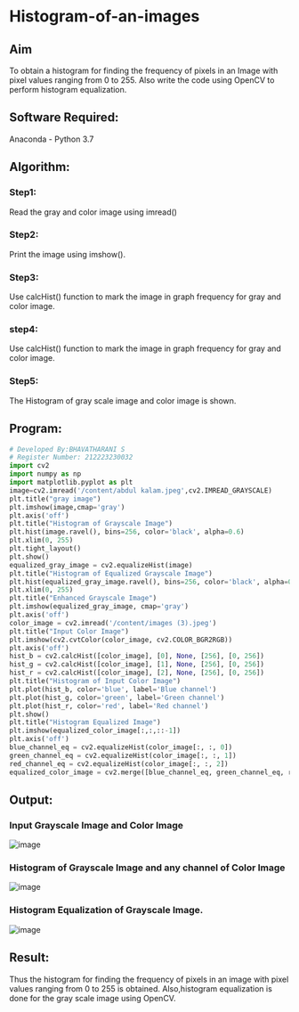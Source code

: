 # Histogram-of-an-images
## Aim
To obtain a histogram for finding the frequency of pixels in an Image with pixel values ranging from 0 to 255. Also write the code using OpenCV to perform histogram equalization.

## Software Required:
Anaconda - Python 3.7

## Algorithm:
### Step1:
Read the gray and color image using imread()

### Step2:
Print the image using imshow().



### Step3:
Use calcHist() function to mark the image in graph frequency for gray and color image.

### step4:
Use calcHist() function to mark the image in graph frequency for gray and color image.

### Step5:
The Histogram of gray scale image and color image is shown.


## Program:
```python
# Developed By:BHAVATHARANI S 
# Register Number: 212223230032
import cv2
import numpy as np
import matplotlib.pyplot as plt
image=cv2.imread('/content/abdul kalam.jpeg',cv2.IMREAD_GRAYSCALE)
plt.title("gray image")
plt.imshow(image,cmap='gray')
plt.axis('off')
plt.title("Histogram of Grayscale Image")
plt.hist(image.ravel(), bins=256, color='black', alpha=0.6)
plt.xlim(0, 255)
plt.tight_layout()
plt.show()
equalized_gray_image = cv2.equalizeHist(image)
plt.title("Histogram of Equalized Grayscale Image")
plt.hist(equalized_gray_image.ravel(), bins=256, color='black', alpha=0.6)
plt.xlim(0, 255)
plt.title("Enhanced Grayscale Image")
plt.imshow(equalized_gray_image, cmap='gray')
plt.axis('off')
color_image = cv2.imread('/content/images (3).jpeg')
plt.title("Input Color Image")
plt.imshow(cv2.cvtColor(color_image, cv2.COLOR_BGR2RGB))
plt.axis('off')
hist_b = cv2.calcHist([color_image], [0], None, [256], [0, 256])
hist_g = cv2.calcHist([color_image], [1], None, [256], [0, 256])
hist_r = cv2.calcHist([color_image], [2], None, [256], [0, 256])
plt.title("Histogram of Input Color Image")
plt.plot(hist_b, color='blue', label='Blue channel')
plt.plot(hist_g, color='green', label='Green channel')
plt.plot(hist_r, color='red', label='Red channel')
plt.show()
plt.title("Histogram Equalized Image")
plt.imshow(equalized_color_image[:,:,::-1])
plt.axis('off')
blue_channel_eq = cv2.equalizeHist(color_image[:, :, 0])
green_channel_eq = cv2.equalizeHist(color_image[:, :, 1])
red_channel_eq = cv2.equalizeHist(color_image[:, :, 2])
equalized_color_image = cv2.merge([blue_channel_eq, green_channel_eq, red_channel_eq])
```
## Output:
### Input Grayscale Image and Color Image
![image](https://github.com/user-attachments/assets/49948ac1-50ca-4d7f-9928-6429739fcbb0)


### Histogram of Grayscale Image and any channel of Color Image

![image](https://github.com/user-attachments/assets/6faea124-39ff-4413-ba63-7ed06840b2cb)


### Histogram Equalization of Grayscale Image.

![image](https://github.com/user-attachments/assets/26857ff2-6e6a-4ce1-a724-db36b465828e)



## Result: 
Thus the histogram for finding the frequency of pixels in an image with pixel values ranging from 0 to 255 is obtained. Also,histogram equalization is done for the gray scale image using OpenCV.
